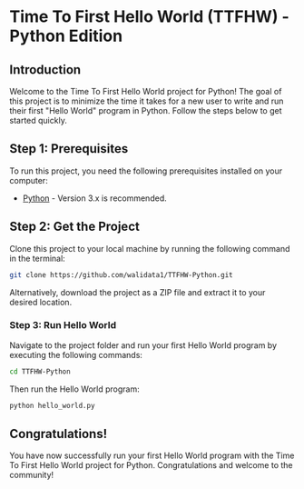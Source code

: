 # Time To First Hello World (TTFHW) - Python Edition

## Introduction

Welcome to the Time To First Hello World project for Python! The goal of this project is to minimize the time it takes for a new user to write and run their first "Hello World" program in Python. Follow the steps below to get started quickly.

## Step 1: Prerequisites

To run this project, you need the following prerequisites installed on your computer:

- [Python](https://www.python.org/downloads/) - Version 3.x is recommended.

## Step 2: Get the Project

Clone this project to your local machine by running the following command in the terminal:

```bash
git clone https://github.com/walidata1/TTFHW-Python.git

```

Alternatively, download the project as a ZIP file and extract it to your desired location.

### Step 3: Run Hello World

Navigate to the project folder and run your first Hello World program by executing the following commands:

```bash
cd TTFHW-Python

```
Then run the Hello World program:

```bash
python hello_world.py

```
## Congratulations!
You have now successfully run your first Hello World program with the Time To First Hello World project for Python. Congratulations and welcome to the community!
